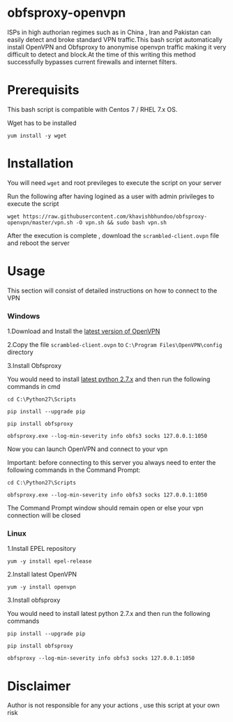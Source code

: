 # obfsproxy-openvpn
ISPs in high authorian regimes such as in China , Iran and Pakistan can easily detect and broke standard VPN traffic.This bash script automatically install OpenVPN and  Obfsproxy to anonymise openvpn traffic making it very difficult to detect and block.At the time of this writing this method successfully bypasses current firewalls and internet filters.

# Prerequisits
This bash script is compatible with Centos 7 / RHEL 7.x OS. 

Wget has to be installed 

`yum install -y wget `

# Installation

You will need `wget` and root previleges to execute the script on your server

Run the following after having logined as a user with admin privileges to execute the script

`wget https://raw.githubusercontent.com/khavishbhundoo/obfsproxy-openvpn/master/vpn.sh -O vpn.sh && sudo bash vpn.sh`


After the execution is complete , download the `scrambled-client.ovpn` file and reboot the server

# Usage
This section will consist of detailed instructions on how to connect to the VPN 

### Windows
1.Download and Install the [latest version of OpenVPN](https://openvpn.net/index.php/open-source/downloads.html)

2.Copy the file `scrambled-client.ovpn` to `C:\Program Files\OpenVPN\config` directory

3.Install Obfsproxy

You would need to install [latest python 2.7.x](https://www.python.org/downloads/) and then run the following commands in cmd

`cd C:\Python27\Scripts` 

`pip install --upgrade pip` 

`pip install obfsproxy` 

`obfsproxy.exe --log-min-severity info obfs3 socks 127.0.0.1:1050`

Now you can launch OpenVPN and connect to your vpn

Important: before connecting to this server you always need to enter the following commands in the Command Prompt:

`cd C:\Python27\Scripts`

`obfsproxy.exe --log-min-severity info obfs3 socks 127.0.0.1:1050`

The Command Prompt window should remain open or else your vpn connection will be closed

### Linux

1.Install EPEL repository

`yum -y install epel-release`

2.Install latest OpenVPN

`yum -y install openvpn` 

3.Install obfsproxy

You would need to install latest python 2.7.x and then run the following commands

`pip install --upgrade pip` 

`pip install obfsproxy` 
 
`obfsproxy --log-min-severity info obfs3 socks 127.0.0.1:1050`



# Disclaimer
Author is not responsible for any your actions , use this script at your own risk
